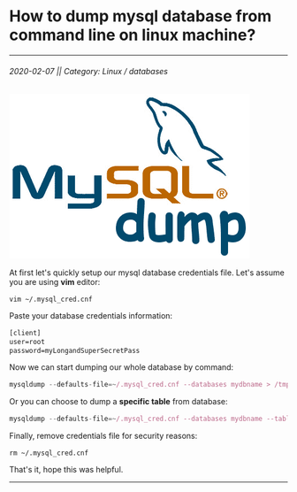 
# How to dump mysql database from command line on linux machine?
---
###### 2020-02-07 || Category: Linux / databases

![MysqlDump](https://raw.githubusercontent.com/pr0logas/blog.prologas/master/assets/images/mysqldump.png)

At first let's quickly setup our mysql database credentials file. Let's assume you are using **vim** editor:

```
vim ~/.mysql_cred.cnf
```

Paste your database credentials information:
```
[client]
user=root
password=myLongandSuperSecretPass
```

Now we can start dumping our whole database by command:

``` js
mysqldump --defaults-file=~/.mysql_cred.cnf --databases mydbname > /tmp/mydumpedDBname.sql --verbose 
```

Or you can choose to dump a **specific table** from database:

``` js
mysqldump --defaults-file=~/.mysql_cred.cnf --databases mydbname --tables /tmp/mytablename > mytabledump.sql --verbose 
```

Finally, remove credentials file for security reasons:

```
rm ~/.mysql_cred.cnf
```

That's it, hope this was helpful.

---